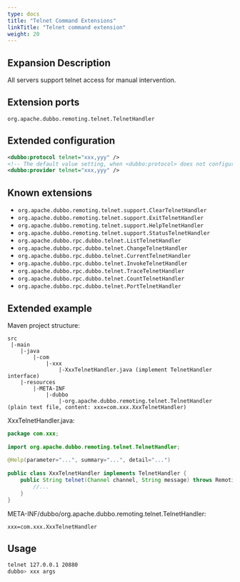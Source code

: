 ```yaml
---
type: docs
title: "Telnet Command Extensions"
linkTitle: "Telnet command extension"
weight: 20
---
```


## Expansion Description

All servers support telnet access for manual intervention.

## Extension ports

`org.apache.dubbo.remoting.telnet.TelnetHandler`

## Extended configuration

```xml
<dubbo:protocol telnet="xxx,yyy" />
<!-- The default value setting, when <dubbo:protocol> does not configure the telnet attribute, use this configuration -->
<dubbo:provider telnet="xxx,yyy" />
```

## Known extensions

* `org.apache.dubbo.remoting.telnet.support.ClearTelnetHandler`
* `org.apache.dubbo.remoting.telnet.support.ExitTelnetHandler`
* `org.apache.dubbo.remoting.telnet.support.HelpTelnetHandler`
* `org.apache.dubbo.remoting.telnet.support.StatusTelnetHandler`
* `org.apache.dubbo.rpc.dubbo.telnet.ListTelnetHandler`
* `org.apache.dubbo.rpc.dubbo.telnet.ChangeTelnetHandler`
* `org.apache.dubbo.rpc.dubbo.telnet.CurrentTelnetHandler`
* `org.apache.dubbo.rpc.dubbo.telnet.InvokeTelnetHandler`
* `org.apache.dubbo.rpc.dubbo.telnet.TraceTelnetHandler`
* `org.apache.dubbo.rpc.dubbo.telnet.CountTelnetHandler`
* `org.apache.dubbo.rpc.dubbo.telnet.PortTelnetHandler`

## Extended example

Maven project structure:

```
src
 |-main
    |-java
        |-com
            |-xxx
                |-XxxTelnetHandler.java (implement TelnetHandler interface)
    |-resources
        |-META-INF
            |-dubbo
                |-org.apache.dubbo.remoting.telnet.TelnetHandler (plain text file, content: xxx=com.xxx.XxxTelnetHandler)
```

XxxTelnetHandler.java:

```java
package com.xxx;
 
import org.apache.dubbo.remoting.telnet.TelnetHandler;
 
@Help(parameter="...", summary="...", detail="...")
 
public class XxxTelnetHandler implements TelnetHandler {
    public String telnet(Channel channel, String message) throws RemotingException {
        //...
    }
}
```

META-INF/dubbo/org.apache.dubbo.remoting.telnet.TelnetHandler:

```properties
xxx=com.xxx.XxxTelnetHandler
```

## Usage

```sh
telnet 127.0.0.1 20880
dubbo> xxx args
```